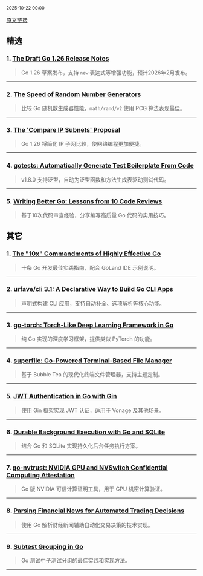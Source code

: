 <sub>2025-10-22 00:00</sub>


[原文链接](https://golangweekly.com/issues/575)


## 精选

### 1. [The Draft Go 1.26 Release Notes](https://golangweekly.com/link/175969/rss)
> Go 1.26 草案发布，支持 `new` 表达式等增强功能，预计2026年2月发布。

---

### 2. [The Speed of Random Number Generators](https://golangweekly.com/link/175977/rss)
> 比较 Go 随机数生成器性能，`math/rand/v2` 使用 PCG 算法表现最佳。

---

### 3. [The 'Compare IP Subnets' Proposal](https://golangweekly.com/link/175978/rss)
> Go 1.26 将简化 IP 子网比较，使网络编程更加便捷。

---

### 4. [gotests: Automatically Generate Test Boilerplate From Code](https://golangweekly.com/link/175984/rss)
> v1.8.0 支持泛型，自动为泛型函数和方法生成表驱动测试代码。

---

### 5. [Writing Better Go: Lessons from 10 Code Reviews](https://golangweekly.com/link/175975/rss)
> 基于10次代码审查经验，分享编写高质量 Go 代码的实用技巧。

## 其它

### 1. [The "10x" Commandments of Highly Effective Go](https://golangweekly.com/link/175970/rss)
> 十条 Go 开发最佳实践指南，配合 GoLand IDE 示例说明。

---

### 2. [urfave/cli 3.1: A Declarative Way to Build Go CLI Apps](https://golangweekly.com/link/175987/rss)
> 声明式构建 CLI 应用，支持自动补全、选项解析等核心功能。

---

### 3. [go-torch: Torch-Like Deep Learning Framework in Go](https://golangweekly.com/link/175989/rss)
> 纯 Go 实现的深度学习框架，提供类似 PyTorch 的功能。

---

### 4. [superfile: Go-Powered Terminal-Based File Manager](https://golangweekly.com/link/175999/rss)
> 基于 Bubble Tea 的现代化终端文件管理器，支持主题定制。

---

### 5. [JWT Authentication in Go with Gin](https://golangweekly.com/link/175981/rss)
> 使用 Gin 框架实现 JWT 认证，适用于 Vonage 及其他场景。

---

### 6. [Durable Background Execution with Go and SQLite](https://golangweekly.com/link/175982/rss)
> 结合 Go 和 SQLite 实现持久化后台任务执行方案。

---

### 7. [go-nvtrust: NVIDIA GPU and NVSwitch Confidential Computing Attestation](https://golangweekly.com/link/175990/rss)
> Go 版 NVIDIA 可信计算证明工具，用于 GPU 机密计算验证。

---

### 8. [Parsing Financial News for Automated Trading Decisions](https://golangweekly.com/link/175980/rss)
> 使用 Go 解析财经新闻辅助自动化交易决策的技术实现。

---

### 9. [Subtest Grouping in Go](https://golangweekly.com/link/175983/rss)
> Go 测试中子测试分组的最佳实践和实现方法。

---
    